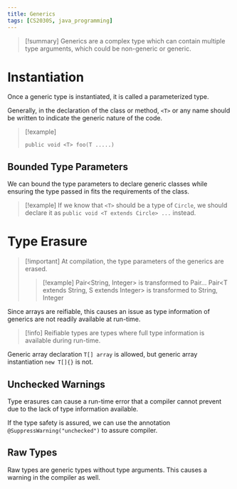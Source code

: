 ```yaml
---
title: Generics
tags: [CS2030S, java_programming]
---
```

>[!summary] Generics are a complex type which can contain multiple type arguments, which could be non-generic or generic.

# Instantiation

Once a generic type is instantiated, it is called a parameterized type.

Generally, in the declaration of the class or method, `<T>` or any name should be written to indicate the generic nature of the code.

> [!example] 
> 
> `public void <T> foo(T .....)`

## Bounded Type Parameters

We can bound the type parameters to declare generic classes while ensuring the type passed in fits the requirements of the class. 

> [!example] 
> If we know that `<T>` should be a type of `Circle`, we should declare it as
> `public void <T extends Circle> ...` instead.

# Type Erasure

> [!important] At compilation, the type parameters of the generics are erased.
> > [!example] 
> > Pair<String, Integer> is transformed to Pair...
> Pair<T extends String, S extends Integer> is transformed to String, Integer

Since arrays are reifiable, this causes an issue as type information of generics are not readily available at run-time.

> [!info] Reifiable types are types where full type information is available during run-time.

Generic array declaration ``T[] array`` is allowed, but generic array instantiation ``new T[]{}`` is not.
## Unchecked Warnings

Type erasures can cause a run-time error that a compiler cannot prevent due to the lack of type information available.

If the type safety is assured, we can use the annotation ``@SuppressWarning("unchecked")`` to assure compiler.

## Raw Types

Raw types are generic types without type arguments. This causes a warning in the compiler as well.
